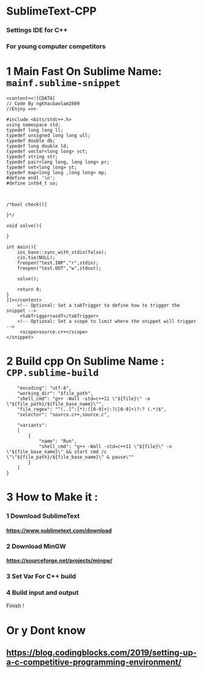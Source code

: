# SublimeText-CPP
### Settings IDE for C++
### For young computer competitors

# 1 Main Fast On Sublime Name: ```mainf.sublime-snippet``` 
```<snippet>
<content><![CDATA[
// Code By ngkhacbaolam2809
//Enjoy =>>

#include <bits/stdc++.h>
using namespace std;
typedef long long ll;
typedef unsigned long long ull;
typedef double db;
typedef long double ld;
typedef vector<long long> vct;
typedef string str;
typedef pair<long long, long long> pr;
typedef set<long long> st;
typedef map<long long ,long long> mp;
#define endl '\n';
#define int64_t so;



/*bool check(){
    
}*/

void solve(){
    
}

int main(){
    ios_base::sync_with_stdio(false);
    cin.tie(NULL);
    freopen("test.INP","r",stdin);
    freopen("test.OUT","w",stdout);

    solve();

    return 0;
}
]]></content>
	<!-- Optional: Set a tabTrigger to define how to trigger the snippet -->
	 <tabTrigger>asdf</tabTrigger> 
	<!-- Optional: Set a scope to limit where the snippet will trigger -->
	 <scope>source.c++</scope> 
</snippet>
```
# 2 Build cpp On Sublime Name : ```CPP.sublime-build```
```{
	"encoding": "utf-8",
	"working_dir": "$file_path",
	"shell_cmd": "g++ -Wall -std=c++11 \"${file}\" -o \"${file_path}/${file_base_name}\"",
	"file_regex": "^(..[^:]*):([0-9]+):?([0-9]+)?:? (.*)$",
	"selector": "source.c++,source.c",

	"variants":
	[
		{   
			"name": "Run",
			"shell_cmd": "g++ -Wall -std=c++11 \"${file}\" -o \"${file_base_name}\" && start cmd /c \"\"${file_path}/${file_base_name}\" & pause\""
		}
	]
}
```

# 3 How to Make it : 
### 1 Download SublimeText 
#### https://www.sublimetext.com/download
### 2 Download MinGW
#### https://sourceforge.net/projects/mingw/
### 3 Set Var For C++ build
### 4 Build input and output


Finish ! 
# Or y Dont know
## https://blog.codingblocks.com/2019/setting-up-a-c-competitive-programming-environment/


